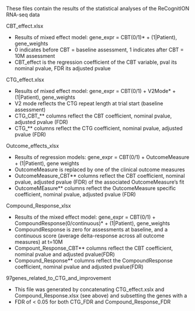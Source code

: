 These files contain the results of the statistical analyses of the ReCognitION RNA-seq data

CBT_effect.xlsx
* Results of mixed effect model: gene_expr = CBT(0/1)* + (1|Patient), gene_weights
* 0 indicates before CBT = baseline assessment, 1 indicates after CBT = 10M assessment
* CBT_effect is the regression coefficient of the CBT variable, pval its nominal pvalue, FDR its adjusted pvalue

CTG_effect.xlsx
* Results of mixed effect model: gene_expr = CBT(0/1) + V2Mode* + (1|Patient), gene_weights
* V2 mode reflects the CTG repeat length at trial start (baseline assessment)
* CTG_CBT_** columns reflect the CBT coefficient, nominal pvalue, adjusted pvalue (FDR)
* CTG_** columns reflect the CTG coefficient, nominal pvalue, adjusted pvalue (FDR)

Outcome_effects_xlsx
* Results of regression models: gene_expr = CBT(0/1) + OutcomeMeasure + (1|Patient), gene weights
* OutcomeMeasure is replaced by one of the clinical outcome measures
* OutcomeMeasure_CBT** columns reflect the CBT coefficient, nominal pvalue, adjusted pvalue (FDR) of the associated OutcomeMeasure’s fit
* OutcomeMEasure** columns reflect the OutcomeMeasure specific coefficient, nominal pvalue, adjusted pvalue (FDR)

Compound_Response_xlsx
* Results of the mixed effect model: gene_expr = CBT(0/1) + CompoundResponse(0/continuous)* + (1|Patient), gene_weights
* CompoundResponse is zero for assessments at baseline, and a continuous score (average delta-response across all outcome measures) at t=10M
* Compount_Response_CBT** columns reflect the CBT coefficient, nominal pvalue and adjusted pvalue(FDR)
* Compound_Response** columns reflect the CompoundResponse coefficient, nominal pvalue and adjusted pvalue(FDR)

97genes_related_to_CTG_and_improvement
* This file was generated by concatenating CTG_effect.xslx and Compound_Response.xlsx (see above) and subsetting the genes with a 
* FDR of < 0.05 for both CTG_FDR and Compound_Response_FDR 
